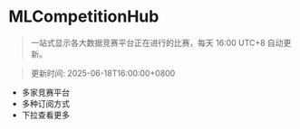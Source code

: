# MLCompetitionHub

> 一站式显示各大数据竞赛平台正在进行的比赛，每天 16:00 UTC+8 自动更新。
  
> 更新时间: 2025-06-18T16:00:00+0800 

* 多家竞赛平台
* 多种订阅方式
* 下拉查看更多